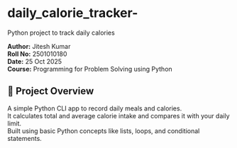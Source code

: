 # daily_calorie_tracker-
Python project to track daily calories

**Author:** Jitesh Kumar  
**Roll No:** 2501010180  
**Date:** 25 Oct 2025  
**Course:** Programming for Problem Solving using Python  

## 📘 Project Overview
A simple Python CLI app to record daily meals and calories.  
It calculates total and average calorie intake and compares it with your daily limit.  
Built using basic Python concepts like lists, loops, and conditional statements.  


